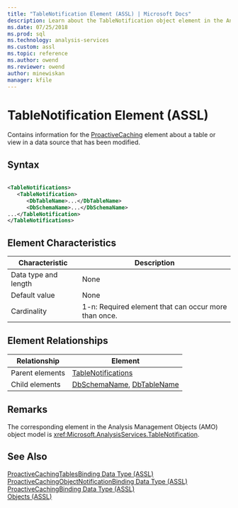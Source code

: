 ```yaml
---
title: "TableNotification Element (ASSL) | Microsoft Docs"
description: Learn about the TableNotification object element in the Analysis Services Scripting Language (ASSL) schema.
ms.date: 07/25/2018
ms.prod: sql
ms.technology: analysis-services
ms.custom: assl
ms.topic: reference
ms.author: owend
ms.reviewer: owend
author: minewiskan
manager: kfile
---
```

# TableNotification Element (ASSL)

  Contains information for the [ProactiveCaching](../objects/proactivecaching-element-assl.md) element about a table or view in a data source that has been modified.  
  
## Syntax  
  
```xml  
  
<TableNotifications>  
   <TableNotification>  
      <DbTableName>...</DbTableName>  
      <DbSchemaName>...</DbSchemaName>  
...</TableNotification>  
</TableNotifications>  
```  
  
## Element Characteristics  
  
|Characteristic|Description|  
|--------------------|-----------------|  
|Data type and length|None|  
|Default value|None|  
|Cardinality|1-n: Required element that can occur more than once.|  
  
## Element Relationships  
  
|Relationship|Element|  
|------------------|-------------|  
|Parent elements|[TableNotifications](../collections/tablenotifications-element-assl.md)|  
|Child elements|[DbSchemaName](../properties/dbschemaname-element-assl.md), [DbTableName](../properties/dbtablename-element-assl.md)|  
  
## Remarks  
 The corresponding element in the Analysis Management Objects (AMO) object model is <xref:Microsoft.AnalysisServices.TableNotification>.  
  
## See Also  
 [ProactiveCachingTablesBinding Data Type &#40;ASSL&#41;](../data-type/proactivecachingtablesbinding-data-type-assl.md)   
 [ProactiveCachingObjectNotificationBinding Data Type &#40;ASSL&#41;](../data-type/proactivecachingobjectnotificationbinding-data-type-assl.md)   
 [ProactiveCachingBinding Data Type &#40;ASSL&#41;](../data-type/proactivecachingbinding-data-type-assl.md)   
 [Objects &#40;ASSL&#41;](../objects/objects-assl.md)  
  
  
